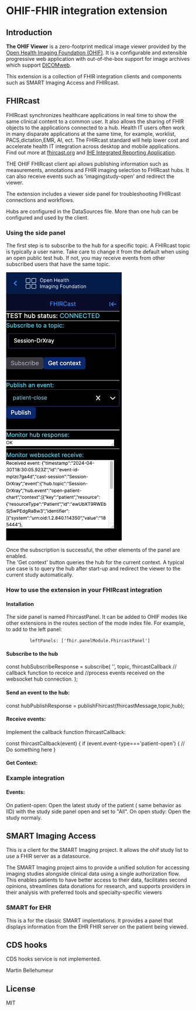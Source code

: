 # OHIF-FHIR integration extension

## Introduction
<div>

  <p><strong>The OHIF Viewer</strong> is a zero-footprint medical image viewer
provided by the <a href="https://ohif.org/">Open Health Imaging Foundation (OHIF)</a>. It is a configurable and extensible progressive web application with out-of-the-box support for image archives which support <a href="https://www.dicomstandard.org/using/dicomweb/">DICOMweb</a>.</p>
</div>
This extension is a collection of  FHIR integration clients and components such as SMART Imaging Access and FHIRcast.


## FHIRcast
FHIRcast synchronizes healthcare applications in real time to show the same clinical content to a common user. It also allows the sharing of FHIR objects to the applications connected to a hub.  Health IT users often work in many disparate applications at the same time, for example, worklist, PACS,dictation,EMR, AI, ect.   The FHIRcast standard will help lower cost and accelerate health IT  integration across desktop and mobile applications. Find out more at [fhircast.org](http://fhircast.org) and  [IHE Integrated Reporting Application](https://profiles.ihe.net/RAD/IRA/index.html).


THE OHIF FHIRcast client api allows publishing information such as measurements, annotations and FHIR imaging selection to FHIRcast hubs.  It can also receive events such as 'imagingstudy-open' and redirect the viewer.

The extension includes a viewer side panel for troubleshooting FHIRcast connections and workflows.

Hubs are configured in the DataSources file.  More than one hub can be configured and used by the client. 

### Using the side panel

The first step is to subscribe to the hub for a specific topic.  A FHIRcast topic is typically a user name. Take care to  change it from the default when using an open public test hub.  If not, you may receive events from other subscribed users that have the same topic.


 ![sidepanel](/images/fhircast-side-panel.png)

 
 
 Once the subscription is successful, the other elements of the panel are enabled.  
 The 'Get context' button queries the hub for the current context.  A typical use case is to query the hub after start-up and redirect the viewer to the current study automatically.

### How to use the extension in your FHIRcast integration 

#### Installation
The side panel is named FhircastPanel.  It can be added to OHIF modes like other extensions in the routes section of the mode index file.  For example, to add to the left panel:

             leftPanels: ['fhir.panelModule.FhircastPanel']

#### Subscribe to the hub
const hubSubscribeResponse = subscribe(
    '<hub name in configuration>',
    topic,
    fhircastCallback    // callback function to receice and 
                        //process events received on the websocket hub connection.
    );

#### Send an event to the hub:
const hubPublishResponse = publishFhircast(fhircastMessage,topic,hub);

#### Receive events:
Implement the callback function fhircastCallback:

const fhircastCallback(event) {
if (event.event-type==='patient-open') {
    // Do something here
}

#### Get Context:

### Example integration

#### Events:
On patient-open:  Open the latest study of the patient ( same behavior as IID) with the study side panel open and set to "All".
On open study: Open the study normaly.



## SMART Imaging Access

This is a client for the SMART Imaging project.  It allows the ohif study list to use a FHIR server as a datasource. 

The SMART Imaging project aims to provide a unified solution for accessing imaging studies alongside clinical data using a single authorization flow. This enables patients to have better access to their data, facilitates second opinions, streamlines data donations for research, and supports providers in their analysis with preferred tools and specialty-specific viewers


### SMART for EHR
This is a for the classic SMART implentations.  It provides a panel that displays information from the EHR FHIR server on the patient being viewed.


## CDS hooks
CDS hooks service is not implemented.


Martin Bellehumeur 
## License 
MIT
